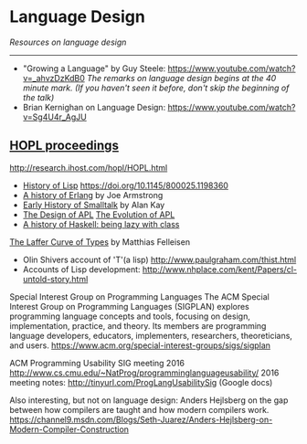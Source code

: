 # Language Design
_Resources on language design_

***

* "Growing a Language" by Guy Steele: <https://www.youtube.com/watch?v=_ahvzDzKdB0>
_The remarks on language design begins at the 40 minute mark. (If you haven't seen it before, don't skip the beginning of the talk)_
* Brian Kernighan on Language Design: <https://www.youtube.com/watch?v=Sg4U4r_AgJU>

## [HOPL proceedings](https://hopl4.sigplan.org/track/hopl-4-papers#History-of-HOPL)
<http://research.ihost.com/hopl/HOPL.html>

* [History of Lisp](http://jmc.stanford.edu/articles/lisp.html) <https://doi.org/10.1145/800025.1198360>
* [A history of Erlang](http://www.cse.chalmers.se/edu/year/2009/course/TDA381_Concurrent_Programming/ARCHIVE/VT2009/general/languages/armstrong-erlang_history.pdf) by Joe Armstrong
* [Early History of Smalltalk](http://worrydream.com/EarlyHistoryOfSmalltalk/) by Alan Kay
* [The Design of APL](https://www.jsoftware.com/papers/APLDesign.htm) [The Evolution of APL
](https://www.jsoftware.com/papers/APLEvol.htm)
* [A history of Haskell: being lazy with class](https://www.microsoft.com/en-us/research/wp-content/uploads/2016/07/history.pdf)

[The Laffer Curve of Types](https://felleisen.org/matthias/Thoughts/The_Laffer_Curve_of_Types.html) by Matthias Felleisen 

* Olin Shivers account of 'T'(a lisp) <http://www.paulgraham.com/thist.html>
* Accounts of Lisp development: <http://www.nhplace.com/kent/Papers/cl-untold-story.html>



Special Interest Group on Programming Languages
The ACM Special Interest Group on Programming Languages (SIGPLAN) explores programming language concepts and tools, focusing on design, implementation, practice, and theory. Its members are programming language developers, educators, implementers, researchers, theoreticians, and users.
<https://www.acm.org/special-interest-groups/sigs/sigplan>

ACM Programming Usability SIG meeting 2016
<http://www.cs.cmu.edu/~NatProg/programminglanguageusability/>
2016 meeting notes: <http://tinyurl.com/ProgLangUsabilitySig> (Google docs)

Also interesting, but not on language design:
Anders Hejlsberg on the gap between how compilers are taught and how modern compilers work.
<https://channel9.msdn.com/Blogs/Seth-Juarez/Anders-Hejlsberg-on-Modern-Compiler-Construction>